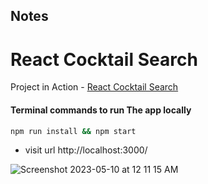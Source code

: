 ## Notes

# React Cocktail Search

Project in Action -  [React Cocktail Search](https://lucent-centaur-d6204c.netlify.app/)   

#### Terminal commands to run The app locally

```sh
npm run install && npm start
```

- visit url http://localhost:3000/

![Screenshot 2023-05-10 at 12 11 15 AM](https://user-images.githubusercontent.com/2153396/284275305-206f24e8-dc01-4479-9bde-5e319068b50e.png)
